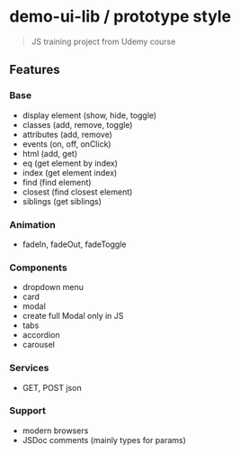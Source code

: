 # demo-ui-lib / prototype style

> JS training project from Udemy course

## Features

### Base

- display element (show, hide, toggle)
- classes (add, remove, toggle)
- attributes (add, remove)
- events (on, off, onClick)
- html (add, get)
- eq (get element by index)
- index (get element index)
- find (find element)
- closest (find closest element)
- siblings (get siblings)

### Animation

- fadeIn, fadeOut, fadeToggle

### Components

- dropdown menu
- card
- modal
- create full Modal only in JS
- tabs
- accordion
- carousel

### Services

- GET, POST json

### Support

- modern browsers
- JSDoc comments (mainly types for params)
